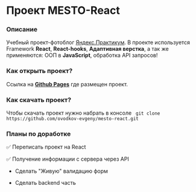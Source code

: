 # Проект MESTO-React


### Описание
Учебный проект-фотоблог [Яндекс.Практикум](https://practicum.yandex.ru/). В проекте используется Framework __React__, __React-hooks__, __Адаптивная верстка__, а так же применяются: ООП в __JavaScript__, обработка API запросов!


### Как открыть проект?

Ссылка на __[Github Pages](https://ovodkov-evgeny.github.io/mesto-react/)__ где размещен проект.


### Как скачать проект?

Чтобы скачать проект нужно набрать в консоле ``` git clone https://github.com/ovodkov-evgeny/mesto-react.git```


### Планы по доработке

✅ Переписать проект на React

✅ Получение информации с сервера через API

* Сделать "Живую" валидацию форм

* Сделать backend часть
